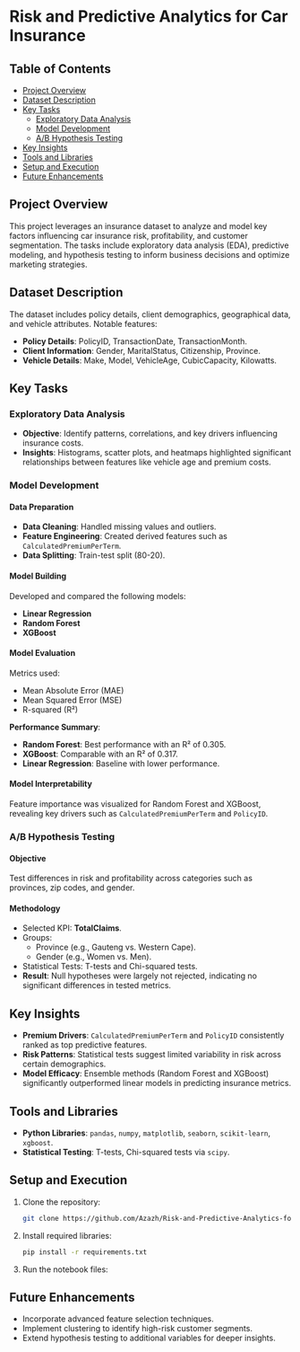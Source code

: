 # **Risk and Predictive Analytics for Car Insurance**

## **Table of Contents**
- [Project Overview](#project-overview)
- [Dataset Description](#dataset-description)
- [Key Tasks](#key-tasks)
  - [Exploratory Data Analysis](#exploratory-data-analysis)
  - [Model Development](#model-development)
  - [A/B Hypothesis Testing](#a-b-hypothesis-testing)
- [Key Insights](#key-insights)
- [Tools and Libraries](#tools-and-libraries)
- [Setup and Execution](#setup-and-execution)
- [Future Enhancements](#future-enhancements)



## **Project Overview**
This project leverages an insurance dataset to analyze and model key factors influencing car insurance risk, profitability, and customer segmentation. The tasks include exploratory data analysis (EDA), predictive modeling, and hypothesis testing to inform business decisions and optimize marketing strategies.



## **Dataset Description**
The dataset includes policy details, client demographics, geographical data, and vehicle attributes. Notable features:
- **Policy Details**: PolicyID, TransactionDate, TransactionMonth.
- **Client Information**: Gender, MaritalStatus, Citizenship, Province.
- **Vehicle Details**: Make, Model, VehicleAge, CubicCapacity, Kilowatts.



## **Key Tasks**

### **Exploratory Data Analysis**
- **Objective**: Identify patterns, correlations, and key drivers influencing insurance costs.
- **Insights**: Histograms, scatter plots, and heatmaps highlighted significant relationships between features like vehicle age and premium costs.

### **Model Development**
#### **Data Preparation**
- **Data Cleaning**: Handled missing values and outliers.
- **Feature Engineering**: Created derived features such as `CalculatedPremiumPerTerm`.
- **Data Splitting**: Train-test split (80-20).

#### **Model Building**
Developed and compared the following models:
- **Linear Regression**
- **Random Forest**
- **XGBoost**

#### **Model Evaluation**
Metrics used:
- Mean Absolute Error (MAE)
- Mean Squared Error (MSE)
- R-squared (R²)

**Performance Summary**:
- **Random Forest**: Best performance with an R² of 0.305.
- **XGBoost**: Comparable with an R² of 0.317.
- **Linear Regression**: Baseline with lower performance.

#### **Model Interpretability**
Feature importance was visualized for Random Forest and XGBoost, revealing key drivers such as `CalculatedPremiumPerTerm` and `PolicyID`.

### **A/B Hypothesis Testing**
#### **Objective**
Test differences in risk and profitability across categories such as provinces, zip codes, and gender.

#### **Methodology**
- Selected KPI: **TotalClaims**.
- Groups:
  - Province (e.g., Gauteng vs. Western Cape).
  - Gender (e.g., Women vs. Men).
- Statistical Tests: T-tests and Chi-squared tests.
- **Result**: Null hypotheses were largely not rejected, indicating no significant differences in tested metrics.



## **Key Insights**
- **Premium Drivers**: `CalculatedPremiumPerTerm` and `PolicyID` consistently ranked as top predictive features.
- **Risk Patterns**: Statistical tests suggest limited variability in risk across certain demographics.
- **Model Efficacy**: Ensemble methods (Random Forest and XGBoost) significantly outperformed linear models in predicting insurance metrics.



## **Tools and Libraries**
- **Python Libraries**: `pandas`, `numpy`, `matplotlib`, `seaborn`, `scikit-learn`, `xgboost`.
- **Statistical Testing**: T-tests, Chi-squared tests via `scipy`.



## **Setup and Execution**
1. Clone the repository:
   ```bash
   git clone https://github.com/Azazh/Risk-and-Predictive-Analytics-for-Optimized-Car-Insurance-Marketing.git
   ```
2. Install required libraries:
   ```bash
   pip install -r requirements.txt
   ```
3. Run the notebook files:




## **Future Enhancements**
- Incorporate advanced feature selection techniques.
- Implement clustering to identify high-risk customer segments.
- Extend hypothesis testing to additional variables for deeper insights.



